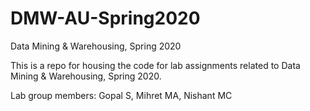 # DMW-AU-Spring2020
 Data Mining & Warehousing, Spring 2020

This is a repo for housing the code for lab assignments related to Data Mining & Warehousing, Spring 2020. 

Lab group members: Gopal S, Mihret MA, Nishant MC
